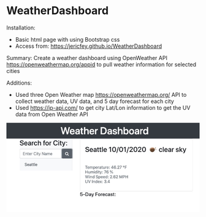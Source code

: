 # WeatherDashboard


Installation:
 - Basic html page with using Bootstrap css
 - Access from: https://jericfey.github.io/WeatherDashboard

Summary: 
Create a weather dashboard using OpenWeather API https://openweathermap.org/appid to pull weather information for selected cities


 Additions: 
  - Used three Open Weather map https://openweathermap.org/  API to collect weather data, UV data, and 5 day forecast for each city
  - Used https://ip-api.com/ to get city Lat/Lon information to get the UV data from Open Weather API





![WeatherDashboard Screenshot](./images/Screenshot_WeatherDashboard.jpg)